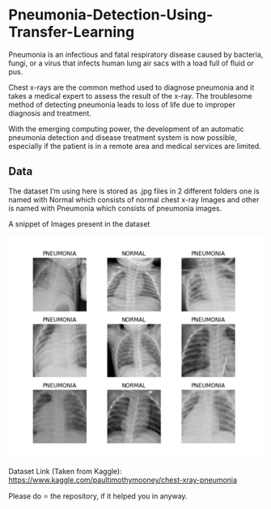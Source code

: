# Pneumonia-Detection-Using-Transfer-Learning

Pneumonia is an infectious and fatal respiratory disease caused by bacteria, fungi, or a virus that infects human lung air sacs with a load full of fluid or pus.

Chest x-rays are the common method used to diagnose pneumonia and it takes a medical expert to assess the result of the x-ray. The troublesome method of detecting pneumonia leads to loss of life due to improper diagnosis and treatment.

With the emerging computing power, the development of an automatic pneumonia detection and disease treatment system is now possible, especially if the patient is in a remote area and medical services are limited.

## Data

The dataset I’m using here is stored as .jpg files in 2 different folders one is named with Normal which consists of normal chest x-ray Images and other is named with Pneumonia which consists of pneumonia images. 

A snippet of Images present in the dataset 

![alt text](https://github.com/mvram123/Pneumonia-Detection-Using-Transfer-Learning/blob/main/readme_resources/Screenshot.png)

Dataset Link (Taken from Kaggle): https://www.kaggle.com/paultimothymooney/chest-xray-pneumonia

Please do ⭐ the repository, if it helped you in anyway.
